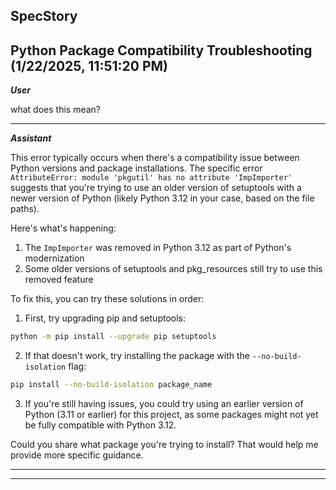 ## SpecStory

## Python Package Compatibility Troubleshooting (1/22/2025, 11:51:20 PM)

_**User**_

what does this mean?

---

_**Assistant**_

This error typically occurs when there's a compatibility issue between Python versions and package installations. The specific error `AttributeError: module 'pkgutil' has no attribute 'ImpImporter'` suggests that you're trying to use an older version of setuptools with a newer version of Python (likely Python 3.12 in your case, based on the file paths).

Here's what's happening:
1. The `ImpImporter` was removed in Python 3.12 as part of Python's modernization
2. Some older versions of setuptools and pkg_resources still try to use this removed feature

To fix this, you can try these solutions in order:

1. First, try upgrading pip and setuptools:
```bash
python -m pip install --upgrade pip setuptools
```

2. If that doesn't work, try installing the package with the `--no-build-isolation` flag:
```bash
pip install --no-build-isolation package_name
```

3. If you're still having issues, you could try using an earlier version of Python (3.11 or earlier) for this project, as some packages might not yet be fully compatible with Python 3.12.

Could you share what package you're trying to install? That would help me provide more specific guidance.

---



---

